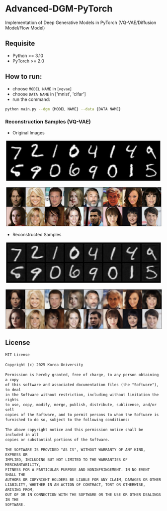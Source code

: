 # Advanced-DGM-PyTorch

Implementation of Deep Generative Models in PyTorch (VQ-VAE/Diffusion Model/Flow Model)

## Requisite

- Python >= 3.10
- PyTorch >= 2.0

## How to run:
- choose `MODEL NAME` in [`vqvae`]
- choose `DATA NAME` in ['mnist', 'cifar']
- run the command:

```bash
python main.py --dgm {MODEL NAME} --data {DATA NAME}
```

### Reconstruction Samples (VQ-VAE)

- Original Images

![Original Images](https://github.com/sungbinlim/Advanced-DGM-PyTorch/blob/main/imgs/MNIST_original_imgs.png)

![Original Images](https://github.com/sungbinlim/Advanced-DGM-PyTorch/blob/main/imgs/original_generated_images.png)

- Reconstructed Samples

![Original Images](https://github.com/sungbinlim/Advanced-DGM-PyTorch/blob/main/imgs/MNIST_recon_imgs.png)

![Reconstructed Images](https://github.com/sungbinlim/Advanced-DGM-PyTorch/blob/main/imgs/reconstructed_generated_images.png)

## License

```
MIT License

Copyright (c) 2025 Korea University

Permission is hereby granted, free of charge, to any person obtaining a copy
of this software and associated documentation files (the "Software"), to deal
in the Software without restriction, including without limitation the rights
to use, copy, modify, merge, publish, distribute, sublicense, and/or sell
copies of the Software, and to permit persons to whom the Software is
furnished to do so, subject to the following conditions:

The above copyright notice and this permission notice shall be included in all
copies or substantial portions of the Software.

THE SOFTWARE IS PROVIDED "AS IS", WITHOUT WARRANTY OF ANY KIND, EXPRESS OR
IMPLIED, INCLUDING BUT NOT LIMITED TO THE WARRANTIES OF MERCHANTABILITY,
FITNESS FOR A PARTICULAR PURPOSE AND NONINFRINGEMENT. IN NO EVENT SHALL THE
AUTHORS OR COPYRIGHT HOLDERS BE LIABLE FOR ANY CLAIM, DAMAGES OR OTHER
LIABILITY, WHETHER IN AN ACTION OF CONTRACT, TORT OR OTHERWISE, ARISING FROM,
OUT OF OR IN CONNECTION WITH THE SOFTWARE OR THE USE OR OTHER DEALINGS IN THE
SOFTWARE.
```
